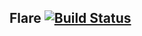 ## Flare [![Build Status](https://travis-ci.org/diegobernardes/flare.svg?branch=master)](https://travis-ci.org/diegobernardes/flare)